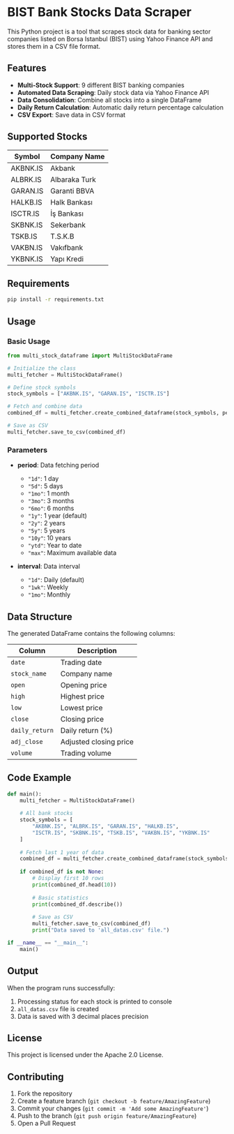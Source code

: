 # BIST Bank Stocks Data Scraper

This Python project is a tool that scrapes stock data for banking sector companies listed on Borsa Istanbul (BIST) using Yahoo Finance API and stores them in a CSV file format.

## Features

- **Multi-Stock Support**: 9 different BIST banking companies
- **Automated Data Scraping**: Daily stock data via Yahoo Finance API
- **Data Consolidation**: Combine all stocks into a single DataFrame
- **Daily Return Calculation**: Automatic daily return percentage calculation
- **CSV Export**: Save data in CSV format

## Supported Stocks

| Symbol | Company Name |
|--------|-------------|
| AKBNK.IS | Akbank |
| ALBRK.IS | Albaraka Turk |
| GARAN.IS | Garanti BBVA |
| HALKB.IS | Halk Bankası |
| ISCTR.IS | İş Bankası |
| SKBNK.IS | Sekerbank |
| TSKB.IS | T.S.K.B |
| VAKBN.IS | Vakıfbank |
| YKBNK.IS | Yapı Kredi |

## Requirements

```bash
pip install -r requirements.txt
```

## Usage

### Basic Usage

```python
from multi_stock_dataframe import MultiStockDataFrame

# Initialize the class
multi_fetcher = MultiStockDataFrame()

# Define stock symbols
stock_symbols = ["AKBNK.IS", "GARAN.IS", "ISCTR.IS"]

# Fetch and combine data
combined_df = multi_fetcher.create_combined_dataframe(stock_symbols, period="1y")

# Save as CSV
multi_fetcher.save_to_csv(combined_df)
```

### Parameters

- **period**: Data fetching period
  - `"1d"`: 1 day
  - `"5d"`: 5 days
  - `"1mo"`: 1 month
  - `"3mo"`: 3 months
  - `"6mo"`: 6 months
  - `"1y"`: 1 year (default)
  - `"2y"`: 2 years
  - `"5y"`: 5 years
  - `"10y"`: 10 years
  - `"ytd"`: Year to date
  - `"max"`: Maximum available data

- **interval**: Data interval
  - `"1d"`: Daily (default)
  - `"1wk"`: Weekly
  - `"1mo"`: Monthly

## Data Structure

The generated DataFrame contains the following columns:

| Column | Description |
|--------|-------------|
| `date` | Trading date |
| `stock_name` | Company name |
| `open` | Opening price |
| `high` | Highest price |
| `low` | Lowest price |
| `close` | Closing price |
| `daily_return` | Daily return (%) |
| `adj_close` | Adjusted closing price |
| `volume` | Trading volume |

## Code Example

```python
def main():
    multi_fetcher = MultiStockDataFrame()
    
    # All bank stocks
    stock_symbols = [
        "AKBNK.IS", "ALBRK.IS", "GARAN.IS", "HALKB.IS", 
        "ISCTR.IS", "SKBNK.IS", "TSKB.IS", "VAKBN.IS", "YKBNK.IS"
    ]
    
    # Fetch last 1 year of data
    combined_df = multi_fetcher.create_combined_dataframe(stock_symbols, period="1y")
    
    if combined_df is not None:
        # Display first 10 rows
        print(combined_df.head(10))
        
        # Basic statistics
        print(combined_df.describe())
        
        # Save as CSV
        multi_fetcher.save_to_csv(combined_df)
        print("Data saved to 'all_datas.csv' file.")

if __name__ == "__main__":
    main()
```

## Output

When the program runs successfully:

1. Processing status for each stock is printed to console
2. `all_datas.csv` file is created
3. Data is saved with 3 decimal places precision

## License

This project is licensed under the Apache 2.0 License.

## Contributing

1. Fork the repository
2. Create a feature branch (`git checkout -b feature/AmazingFeature`)
3. Commit your changes (`git commit -m 'Add some AmazingFeature'`)
4. Push to the branch (`git push origin feature/AmazingFeature`)
5. Open a Pull Request
